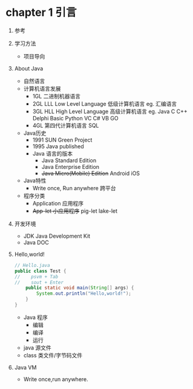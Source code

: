 # chapter 1 引言


1. 参考
2. 学习方法
    * 项目导向
3. About Java
    - 自然语言
    - 计算机语言发展
        - 1GL
                二进制机器语言
        - 2GL LLL Low Level Language
                低级计算机语言
                eg. 汇编语言
        - 3GL HLL High Level Language
                高级计算机语言
                eg. Java C C++ Delphi Basic Python VC C# VB GO
        - 4GL
                第四代计算机语言 
                SQL
    - Java历史
        - 1991 SUN Green Project
        - 1995 Java published
        - Java 语言的版本
            - Java Standard Edition
            - Java Enterprise Edition
            - ~~Java Micro(Mobile) Edition~~
                    Android
                    iOS
    - Java特性
        - Write once, Run anywhere
                跨平台
    - 程序分类
        - Application 应用程序
        - ~~App-let 小应用程序~~
                pig-let
                lake-let
4. 开发环境
    - JDK Java Development Kit
    - Java DOC
5. Hello,world!
    ```java
    // Hello.java
    public class Test {
    //    psvm + Tab
    //    sout + Enter
        public static void main(String[] args) {
            System.out.println("Hello,world!");
        }
    }
    ```
    - Java 程序
        - 编辑
        - 编译
        - 运行
    - java 源文件
    - class 类文件/字节码文件

6. Java VM
    - Write once,run anywhere.